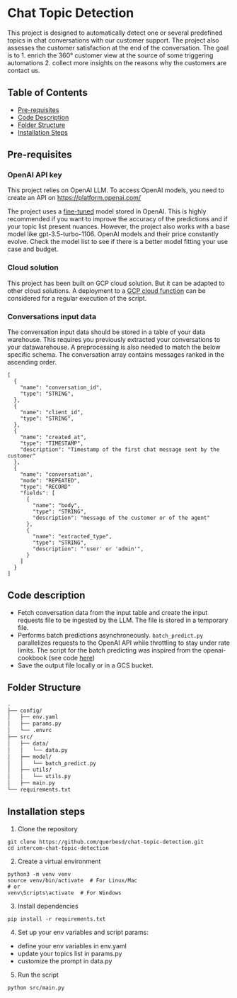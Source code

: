 # Chat Topic Detection

This project is designed to automatically detect one or several predefined topics in chat conversations with our customer support. The project also assesses the customer satisfaction at the end of the conversation. The goal is to 1. enrich the 360° customer view at the source of some triggering automations 2. collect more insights on the reasons why the customers are contact us.


## Table of Contents

- [Pre-requisites](#pre-requisites)
- [Code Description](#code-description)
- [Folder Structure](#folder-structure)
- [Installation Steps](#installation-steps)

## Pre-requisites

### OpenAI API key

This project relies on OpenAI LLM. To access OpenAI models, you need to create an API on https://platform.openai.com/

The project uses a [fine-tuned](https://platform.openai.com/docs/guides/fine-tuning) model stored in OpenAI. This is highly recommended if you want to improve the accuracy of the predictions and if your topic list present nuances. However, the project also works with a base model like gpt-3.5-turbo-1106. OpenAI models and their price constantly evolve. Check the model list to see if there is a better model fitting your use case and budget.

### Cloud solution

This project has been built on GCP cloud solution. But it can be adapted to other cloud solutions. A deployment to a [GCP cloud function](https://cloud.google.com/functions?hl=en) can be considered for a regular execution of the script.

### Conversations input data

The conversation input data should be stored in a table of your data warehouse. This requires you previously extracted your conversations to your datawarehouse. A preprocessing is also needed to match the below specific schema. The conversation array contains messages ranked in the ascending order.

```
[
  {
    "name": "conversation_id",
    "type": "STRING",
  },
  {
    "name": "client_id",
    "type": "STRING",
  },
  {
    "name": "created_at",
    "type": "TIMESTAMP",
    "description": "Timestamp of the first chat message sent by the customer"
  },
  {
    "name": "conversation",
    "mode": "REPEATED",
    "type": "RECORD"
    "fields": [
      {
        "name": "body",
        "type": "STRING",
        "description": "message of the customer or of the agent"
      },
      {
        "name": "extracted_type",
        "type": "STRING",
        "description": "'user' or 'admin'",
      }
    ]
  }
]
```


## Code description

- Fetch conversation data from the input table and create the input requests file to be ingested by the LLM. The file is stored in a temporary file.
- Performs batch predictions asynchroneously. `batch_predict.py` parallelizes requests to the OpenAI API while throttling to stay under rate limits. The script for the batch predicting was inspired from the openai-cookbook (see code [here](https://github.com/openai/openai-cookbook/blob/main/examples/api_request_parallel_processor.py))
- Save the output file locally or in a GCS bucket.

## Folder Structure

```bash
.
├── config/
│   ├── env.yaml
│   ├── params.py
│   └── .envrc
├── src/
│   ├── data/
│   │   └── data.py
│   ├── model/
│   │   └── batch_predict.py
│   ├── utils/
│   │   └── utils.py
│   ├── main.py
└── requirements.txt

```

## Installation steps


1. Clone the repository

```
git clone https://github.com/querbesd/chat-topic-detection.git
cd intercom-chat-topic-detection
```

2. Create a virtual environment

```
python3 -m venv venv
source venv/bin/activate  # For Linux/Mac
# or
venv\Scripts\activate  # For Windows
```

3. Install dependencies

```
pip install -r requirements.txt
```

4. Set up your env variables and script params:
  - define your env variables in env.yaml
  - update your topics list in params.py
  - customize the prompt in data.py

5. Run the script

```
python src/main.py
```
